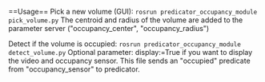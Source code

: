 ==Usage==
Pick a new volume (GUI):
```rosrun predicator_occupancy_module pick_volume.py```
The centroid and radius of the volume are added to the parameter server ("occupancy_center", "occupancy_radius")

Detect if the volume is occupied:
```rosrun predicator_occupancy_module detect_volume.py```
Optional parameter: display:=True if you want to display the video and occupancy sensor.
This file sends an "occupied" predicate from "occupancy_sensor" to predicator.